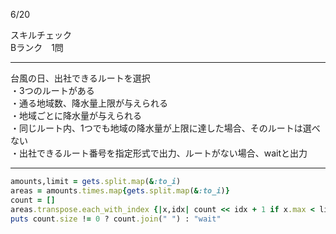 6/20
 
スキルチェック  
Bランク　1問  
 
-------------------------------------------
台風の日、出社できるルートを選択  
・3つのルートがある  
・通る地域数、降水量上限が与えられる  
・地域ごとに降水量が与えられる  
・同じルート内、1つでも地域の降水量が上限に達した場合、そのルートは選べない  
・出社できるルート番号を指定形式で出力、ルートがない場合、waitと出力  
 
-------------------------------------------
 
```ruby
amounts,limit = gets.split.map(&:to_i)                                          # 通る地域数、降水量上限を取得
areas = amounts.times.map{gets.split.map(&:to_i)}                               # それぞれの地域降水量を取得
count = []                                                                      # 出社可能なルートを記録
areas.transpose.each_with_index {|x,idx| count << idx + 1 if x.max < limit }    # ルートと地域の横から縦に変換し、ルート内最大降水量の地域を比較、上限内であればcountに入れる
puts count.size != 0 ? count.join(" ") : "wait"                                 # 出社できるルート番号を指定形式で出力、ルートがない場合、waitと出力
```
